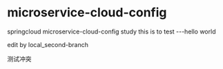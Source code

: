 # microservice-cloud-config
springcloud microservice-cloud-config study
this is to test ---hello world

edit by local_second-branch

测试冲突
